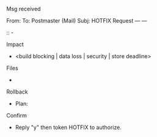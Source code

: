 Msg received

From: <Requester>
To: Postmaster (Mail)
Subj: HOTFIX Request — <Dept> — <YYYY-MM-DD>

<Owner>::<Dept> - <Office>

Impact
- <build blocking | data loss | security | store deadline>

Files
- <list>

Rollback
- Plan: <steps>

Confirm
- Reply "y" then token HOTFIX to authorize.
